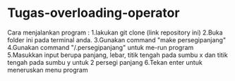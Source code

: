 # Tugas-overloading-operator
Cara menjalankan program :
1.lakukan git clone (link repository ini)
2.Buka folder ini pada terminal anda.
3.Gunakan command "make persegipanjang"
4.Gunakan command "/.persegipanjang" untuk me-run program
5.Masukkan input berupa panjang, lebar, titik tengah pada sumbu x dan titik tengah pada sumbu y untuk 2 persegi panjang
6.Tekan enter untuk meneruskan menu program
